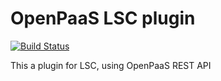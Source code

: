 # OpenPaaS LSC plugin

[![Build Status](https://travis-ci.org/lsc-project/lsc-openpaas-plugin.svg?branch=master)](https://travis-ci.org/lsc-project/lsc-openpaas-plugin)

This a plugin for LSC, using OpenPaaS REST API
